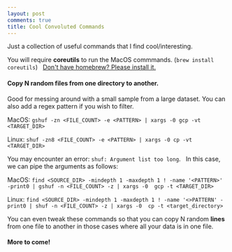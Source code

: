 ```yaml
---
layout: post
comments: true
title: Cool Convoluted Commands
---
```


Just a collection of useful commands that I find cool/interesting.
&nbsp;


You will require **coreutils** to run the MacOS commmands. (`brew install coreutils`) 
&nbsp;
[Don't have homebrew? Please install it.](https://brew.sh/)
&nbsp;
&nbsp;
&nbsp;


####  Copy N random files from one directory to another. 

Good for messing around with a small sample from a large dataset. You can also add a regex pattern if you wish to filter.

MacOS:
`gshuf -zn <FILE_COUNT> -e <PATTERN> | xargs -0 gcp -vt <TARGET_DIR>`

Linux:
`shuf -zn8 <FILE_COUNT> -e <PATTERN> | xargs -0 cp -vt <TARGET_DIR>`

You may encounter an error: `shuf: Argument list too long`. &nbsp;
In this case, we can pipe the arguments as follows: &nbsp;

MacOS:
`find <SOURCE_DIR> -mindepth 1 -maxdepth 1 ! -name '<PATTERN>' -print0 | gshuf -n <FILE_COUNT> -z | xargs -0  gcp -t <TARGET_DIR>`

Linux:
`find <SOURCE_DIR> -mindepth 1 -maxdepth 1 ! -name '<>PATTERN' -print0 | shuf -n <FILE_COUNT> -z | xargs -0  cp -t <target_directory>`

You can even tweak these commands so that you can copy N random **lines** from one file to another in those cases where all your data is in one file.
&nbsp;
&nbsp;


#### More to come!
&nbsp;
&nbsp;
&nbsp;
&nbsp;

